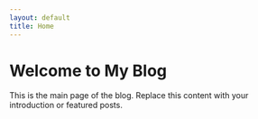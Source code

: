```yaml
---
layout: default
title: Home
---
```


# Welcome to My Blog

This is the main page of the blog. Replace this content with your introduction or featured posts.
